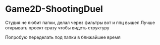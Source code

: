 # Game2D-ShootingDuel

Студия не любит папки, делал через фильтры вот и ппц вышел
Лучше открывать проект сразу чтобы видеть структуру

Попробую переделать под папки в ближайшее время
